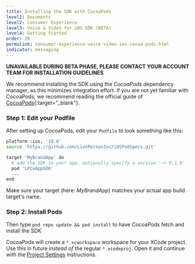 ```yaml
---
title: Installing the SDK with CocoaPods
level1: Documents
level2: Consumer Experience
level3: Voice & Video for iOS SDK (BETA)
level4: Getting Started
order: 20
permalink: consumer-experience-voice-video-ios-cocoa-pods.html
indicator: messaging
---
```


**UNAVAILABLE DURING BETA PHASE, PLEASE CONTACT YOUR ACCOUNT TEAM FOR INSTALLATION GUIDELINES**

We recommend installing the SDK using the _CocoaPods_ dependency manager, as this minimizes integration effort. If you are not yet familiar with CocoaPods, we recommend reading the official guide of [CocoaPods](https://cocoapods.org/about){:target="_blank"}.

### Step 1: Edit your Podfile
After setting up CocoaPods, edit your `Podfile` to look something like this:

```Bash
platform :ios, '10.0'
source 'https://github.com/LivePersonInc/iOSPodSpecs.git'

target 'MyBrandApp' do
  # add the SDK to your app, optionally specify a version '~> 0.1.0'
  pod 'LPCoAppSDK'
  ...
end
```

Make sure your target (here: _MyBrandApp_) matches your actual app build target's name.

### Step 2: Install Pods

Then type `pod repo update && pod install` to have CocoaPods fetch and install the SDK

CocoaPods will create a `*.xcworkspace` workspace for your XCode project. Use this in future _instead of_ the regular `*.xcodeproj`. Open it and continue with the [Project Settings](consumer-experience-voice-video-ios-project-settings.html) instructions.
